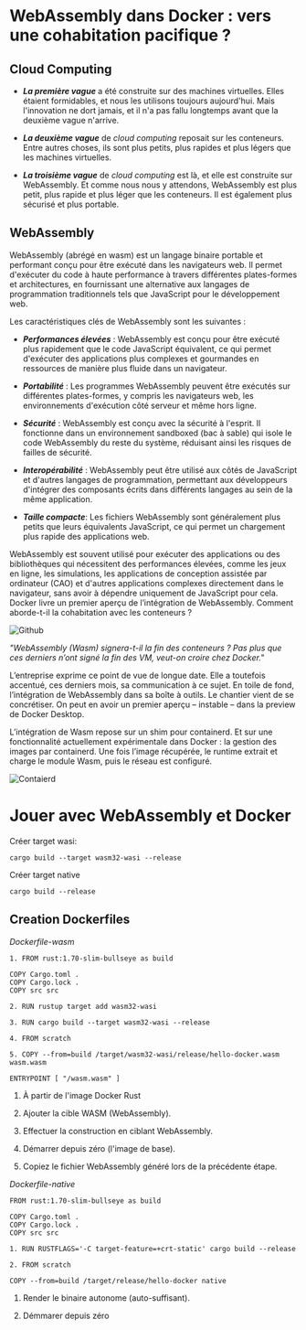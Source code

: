 # WebAssembly dans Docker : vers une cohabitation pacifique ?

## Cloud Computing

* **_La première vague_** a été construite sur des machines virtuelles. Elles étaient formidables, et nous les utilisons toujours aujourd'hui. Mais l'innovation ne dort jamais, et il n'a pas fallu longtemps avant que la deuxième vague n'arrive.

* **_La deuxième vague_** de _cloud computing_ reposait sur les conteneurs. Entre autres choses, ils sont plus petits, plus rapides et plus légers que les machines virtuelles.

* **_La troisième vague_** de _cloud computing_ est là, et elle est construite sur WebAssembly. Et comme nous nous y attendons, WebAssembly est plus petit, plus rapide et plus léger que les conteneurs. Il est également plus sécurisé et plus portable.

## WebAssembly

WebAssembly (abrégé en wasm) est un langage binaire portable et performant conçu pour être exécuté dans les navigateurs web. Il permet d'exécuter du code à haute performance à travers différentes plates-formes et architectures, en fournissant une alternative aux langages de programmation traditionnels tels que JavaScript pour le développement web.

Les caractéristiques clés de WebAssembly sont les suivantes :

* **_Performances élevées_** : WebAssembly est conçu pour être exécuté plus rapidement que le code JavaScript équivalent, ce qui permet d'exécuter des applications plus complexes et gourmandes en ressources de manière plus fluide dans un navigateur.

* **_Portabilité_** : Les programmes WebAssembly peuvent être exécutés sur différentes plates-formes, y compris les navigateurs web, les environnements d'exécution côté serveur et même hors ligne.

* **_Sécurité_** : WebAssembly est conçu avec la sécurité à l'esprit. Il fonctionne dans un environnement sandboxed (bac à sable) qui isole le code WebAssembly du reste du système, réduisant ainsi les risques de failles de sécurité.

* **_Interopérabilité_** : WebAssembly peut être utilisé aux côtés de JavaScript et d'autres langages de programmation, permettant aux développeurs d'intégrer des composants écrits dans différents langages au sein de la même application.

* **_Taille compacte_**: Les fichiers WebAssembly sont généralement plus petits que leurs équivalents JavaScript, ce qui permet un chargement plus rapide des applications web.

WebAssembly est souvent utilisé pour exécuter des applications ou des bibliothèques qui nécessitent des performances élevées, comme les jeux en ligne, les simulations, les applications de conception assistée par ordinateur (CAO) et d'autres applications complexes directement dans le navigateur, sans avoir à dépendre uniquement de JavaScript pour cela.
Docker livre un premier aperçu de l’intégration de WebAssembly. Comment aborde-t-il la cohabitation avec les conteneurs ?


![Github](https://i0.wp.com/nigelpoulton.com/wp-content/uploads/2022/11/solomon-1.png?resize=1024%2C359&ssl=1)

_"WebAssembly (Wasm) signera-t-il la fin des conteneurs ? Pas plus que ces derniers n’ont signé la fin des VM, veut-on croire chez Docker."_

L’entreprise exprime ce point de vue de longue date. Elle a toutefois accentué, ces derniers mois, sa communication à ce sujet. En toile de fond, l’intégration de WebAssembly dans sa boîte à outils.
Le chantier vient de se concrétiser. On peut en avoir un premier aperçu – instable – dans la preview de Docker Desktop.

L’intégration de Wasm repose sur un shim pour containerd. Et sur une fonctionnalité actuellement expérimentale dans Docker : la gestion des images par containerd. Une fois l’image récupérée, le runtime extrait et charge le module Wasm, puis le réseau est configuré.

![Contaierd](https://www.silicon.fr/wp-content/uploads/2022/10/Docker-Wasm-sch%C3%A9ma.jpg)

# Jouer avec WebAssembly et Docker

Créer target wasi:

`cargo build --target wasm32-wasi --release`

Créer target native

`cargo build --release`

## Creation Dockerfiles

_Dockerfile-wasm_

```
1. FROM rust:1.70-slim-bullseye as build                                    

COPY Cargo.toml .
COPY Cargo.lock .
COPY src src

2. RUN rustup target add wasm32-wasi                                        

3. RUN cargo build --target wasm32-wasi --release                           

4. FROM scratch                                                             

5. COPY --from=build /target/wasm32-wasi/release/hello-docker.wasm wasm.wasm 

ENTRYPOINT [ "/wasm.wasm" ]

```

1. À partir de l'image Docker Rust

2. Ajouter la cible WASM (WebAssembly).

3. Effectuer la construction en ciblant WebAssembly.

4. Démarrer depuis zéro (l'image de base).

5. Copiez le fichier WebAssembly généré lors de la précédente étape.

_Dockerfile-native_

```
FROM rust:1.70-slim-bullseye as build

COPY Cargo.toml .
COPY Cargo.lock .
COPY src src

1. RUN RUSTFLAGS='-C target-feature=+crt-static' cargo build --release 

2. FROM scratch                                                        

COPY --from=build /target/release/hello-docker native

```

1. Render le binaire autonome (auto-suffisant).

2. Démmarer depuis zéro